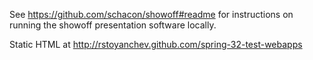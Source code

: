 
See https://github.com/schacon/showoff#readme for instructions on running the showoff presentation software locally.

Static HTML at http://rstoyanchev.github.com/spring-32-test-webapps 

